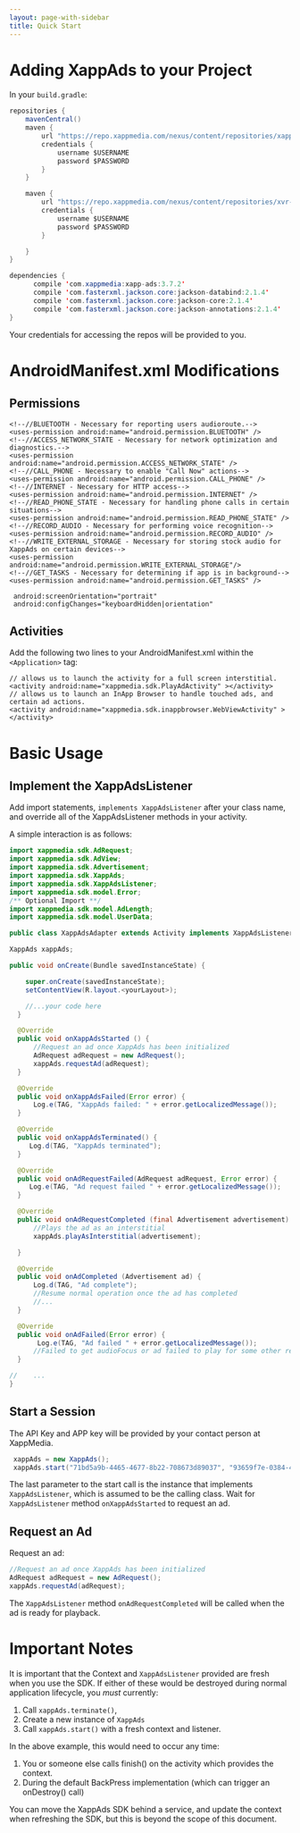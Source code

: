 ```yaml
---
layout: page-with-sidebar
title: Quick Start
---
```


# Adding XappAds to your Project

In your `build.gradle`:

```java
repositories {
    mavenCentral()
    maven {
        url "https://repo.xappmedia.com/nexus/content/repositories/xapp-ads"
        credentials {
            username $USERNAME
            password $PASSWORD
        }
    }

    maven {
        url "https://repo.xappmedia.com/nexus/content/repositories/xvr-android/"
        credentials {
            username $USERNAME
            password $PASSWORD
        }

    }
}

dependencies {
      compile 'com.xappmedia:xapp-ads:3.7.2'
      compile 'com.fasterxml.jackson.core:jackson-databind:2.1.4'
      compile 'com.fasterxml.jackson.core:jackson-core:2.1.4'
      compile 'com.fasterxml.jackson.core:jackson-annotations:2.1.4'
}

```

Your credentials for accessing the repos will be provided to you.

# AndroidManifest.xml Modifications

## Permissions

```
<!--//BLUETOOTH - Necessary for reporting users audioroute.-->
<uses-permission android:name="android.permission.BLUETOOTH" />
<!--//ACCESS_NETWORK_STATE - Necessary for network optimization and diagnostics.-->
<uses-permission android:name="android.permission.ACCESS_NETWORK_STATE" />
<!--//CALL_PHONE - Necessary to enable "Call Now" actions-->
<uses-permission android:name="android.permission.CALL_PHONE" />
<!--//INTERNET - Necessary for HTTP access-->
<uses-permission android:name="android.permission.INTERNET" />
<!--//READ_PHONE_STATE - Necessary for handling phone calls in certain situations-->
<uses-permission android:name="android.permission.READ_PHONE_STATE" />
<!--//RECORD_AUDIO - Necessary for performing voice recognition-->
<uses-permission android:name="android.permission.RECORD_AUDIO" />
<!--//WRITE_EXTERNAL_STORAGE - Necessary for storing stock audio for XappAds on certain devices-->
<uses-permission android:name="android.permission.WRITE_EXTERNAL_STORAGE"/>
<!--//GET_TASKS - Necessary for determining if app is in background-->
<uses-permission android:name="android.permission.GET_TASKS" />

 android:screenOrientation="portrait"
 android:configChanges="keyboardHidden|orientation"
```

## Activities

Add the following two lines to your AndroidManifest.xml within the `<Application>` tag:

```
// allows us to launch the activity for a full screen interstitial.
<activity android:name="xappmedia.sdk.PlayAdActivity" ></activity>
// allows us to launch an InApp Browser to handle touched ads, and certain ad actions.
<activity android:name="xappmedia.sdk.inappbrowser.WebViewActivity" ></activity>
```

# Basic Usage

## Implement the XappAdsListener

Add import statements, `implements XappAdsListener` after your class name, and override all of the XappAdsListener methods in your activity.  

A simple interaction is as follows:

```java
import xappmedia.sdk.AdRequest;
import xappmedia.sdk.AdView;
import xappmedia.sdk.Advertisement;
import xappmedia.sdk.XappAds;
import xappmedia.sdk.XappAdsListener;
import xappmedia.sdk.model.Error;
/** Optional Import **/
import xappmedia.sdk.model.AdLength;
import xappmedia.sdk.model.UserData;

public class XappAdsAdapter extends Activity implements XappAdsListener {

XappAds xappAds;

public void onCreate(Bundle savedInstanceState) {

    super.onCreate(savedInstanceState);
    setContentView(R.layout.<yourLayout>);

    //...your code here
  }

  @Override
  public void onXappAdsStarted () {
      //Request an ad once XappAds has been initialized
      AdRequest adRequest = new AdRequest();
      xappAds.requestAd(adRequest);
  }

  @Override
  public void onXappAdsFailed(Error error) {
      Log.e(TAG, "XappAds failed: " + error.getLocalizedMessage());
  }

  @Override
  public void onXappAdsTerminated() {
     Log.d(TAG, "XappAds terminated");
  }

  @Override
  public void onAdRequestFailed(AdRequest adRequest, Error error) {
     Log.e(TAG, "Ad request failed " + error.getLocalizedMessage());
  }

  @Override
  public void onAdRequestCompleted (final Advertisement advertisement) {
      //Plays the ad as an interstitial
      xappAds.playAsInterstitial(advertisement);

  }

  @Override
  public void onAdCompleted (Advertisement ad) {
      Log.d(TAG, "Ad complete");
      //Resume normal operation once the ad has completed
      //...
  }

  @Override
  public void onAdFailed(Error error) {
       Log.e(TAG, "Ad failed " + error.getLocalizedMessage());
      //Failed to get audioFocus or ad failed to play for some other reason described in the error message
  }

//    ...
}  
```

## Start a Session

The API Key and APP key will be provided by your contact person at XappMedia.

```java
 xappAds = new XappAds();
 xappAds.start("71bd5a9b-4465-4677-8b22-708673d89037", "93659f7e-0384-4938-bff3-87dea0851cad", userData /** or null */, location /** or null */, <yourContext>, <yourXappAdsListener>);
```

The last parameter to the start call is the instance that implements `XappAdsListener`, which is assumed to be the calling class.  Wait for `XappAdsListener` method `onXappAdsStarted` to request an ad.

## Request an Ad

Request an ad:

```java
//Request an ad once XappAds has been initialized
AdRequest adRequest = new AdRequest();
xappAds.requestAd(adRequest);
```

The `XappAdsListener` method `onAdRequestCompleted` will be called when the ad is ready for playback.

# Important Notes

It is important that the Context and `XappAdsListener` provided are
fresh when you use the SDK. If either of these would be destroyed
during normal application lifecycle, you *must* currently:

1. Call `xappAds.terminate()`,
1. Create a new instance of `XappAds`
1. Call `xappAds.start()` with a fresh context and listener.

In the above example, this would need to occur any time:

1. You or someone else calls finish() on the activity which
   provides the context.
2. During the default BackPress implementation (which can
   trigger an onDestroy() call)

You can move the XappAds SDK behind a service, and update the
context when refreshing the SDK, but this is beyond the scope of this document.
